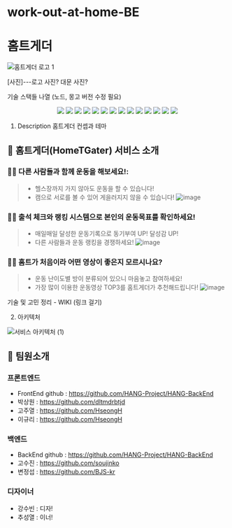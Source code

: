 # work-out-at-home-BE

# 홈트게더
![홈트게더 로고 1](https://user-images.githubusercontent.com/92852591/160459210-c55230bb-2107-4b12-acaa-a0d04ece8079.png)

[사진]---로고 사진? 대문 사진?

기술 스택들 나열
(노드, 몽고 버전 수정 필요)
<p align='center'>
  <img src='https://img.shields.io/badge/Node-version1111-green?logo=Node.js'/>
  <img src='https://img.shields.io/badge/Express-v4.17.3-black?logo=Express'/>
  <img src='https://img.shields.io/badge/MongoDB-version111-green?logo=mongodb'/>
  <img src='https://img.shields.io/badge/socket.io-v4.4.1-white?logo=Socket.io'/>
  <img src='https://img.shields.io/badge/prettier-v2.5.1-pink?logo=prettier'/>
  <img src='https://img.shields.io/badge/mocha-v9.2.2-brown?logo=mocha'/>
  <img src='https://img.shields.io/badge/chai-v4.3.6-red?logo=chai'/>
  <img src='https://img.shields.io/badge/swagger-API-brightgreen?logo=swagger'/>
  <img src='https://img.shields.io/badge/eslint-v8.11.0-purple?logo=eslint'/>
  <img src='https://img.shields.io/badge/Buffer-v6.0.3-white?logo=Buffer'/>
  <img src='https://img.shields.io/badge/React-v17.0.2-blue?logo=React'/>
  <img src='https://img.shields.io/badge/Redux-v4.1.2-purple?logo=Redux'/>
  <img src='https://img.shields.io/badge/styled_components-v5.3.3-black?logo=styled_-_components'/>
  <img src='https://img.shields.io/badge/axios-v0.26.0-purple?logo=styled_-_components'/>
</p>


1. Description
홈트게더 컨셉과 테마
## 🎉 홈트게더(HomeTGater) 서비스 소개
### 🚶‍♂️ 다른 사람들과 함께 운동을 해보세요!:
> - 헬스장까지 가지 않아도 운동을 할 수 있습니다!
> - 캠으로 서로를 볼 수 있어 게을러지지 않을 수 있습니다!
![image](https://user-images.githubusercontent.com/92852591/160616604-593c5ec2-71b7-48b8-9599-e9f50c8d51cf.png)

### 🚶‍♂️ 출석 체크와 랭킹 시스템으로 본인의 운동목표를 확인하세요!
> - 매일매일 달성한 운동기록으로 동기부여 UP! 달성감 UP!
> - 다른 사람들과 운동 랭킹을 경쟁하세요!
![image](https://user-images.githubusercontent.com/92852591/160619699-39745d2e-2633-4009-b58e-9b20e5b1ea9d.png)

### 🚶‍♂️ 홈트가 처음이라 어떤 영상이 좋은지 모르시나요?
> - 운동 난이도별 방이 분류되어 있으니 마음놓고 참여하세요!
> - 가장 많이 이용한 운동영상 TOP3를 홈트게더가 추천해드립니다!
![image](https://user-images.githubusercontent.com/92852591/160619164-bc772cdb-1731-4a47-97a1-9868303d9763.png)

기술 및 고민 정리 - WIKI (링크 걸기)

2. 아키텍처   


![서비스 아키텍처 (1)](https://user-images.githubusercontent.com/92852591/160615465-37a61fd6-1615-4832-b9c7-8992aa796b08.png)


## 📌 팀원소개
### 프론트엔드
- FrontEnd github : https://github.com/HANG-Project/HANG-BackEnd
- 박상원 : https://github.com/dltmdrbtjd
- 고주열 : https://github.com/HseongH
- 이규리 : https://github.com/HseongH
### 백엔드
- BackEnd github : https://github.com/HANG-Project/HANG-BackEnd
- 고수진 : https://github.com/soujinko
- 변정섭 : https://github.com/BJS-kr
### 디자이너
- 강수빈 : 디자!
- 추성열 : 이너!
